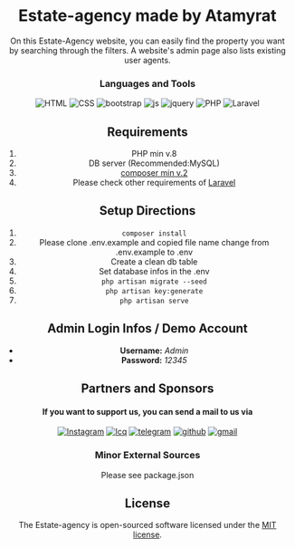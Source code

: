 <div align="center">

Estate-agency made by Atamyrat
======
  On this Estate-Agency website, you can easily find the property you want by searching through the filters. A website's admin page also lists existing user agents. 

### Languages and Tools
![HTML](https://img.shields.io/badge/-HTML5-000000?style=for-the-badge&logo=html5)
![CSS](https://img.shields.io/badge/-CSS3-000000?style=for-the-badge&logo=css3)
![bootstrap](https://img.shields.io/badge/-Bootstrap-000000?style=for-the-badge&logo=Bootstrap) 
![js](https://img.shields.io/badge/-JavaScript-000000?style=for-the-badge&logo=Javascript)
![jquery](https://img.shields.io/badge/-Jquery-000000?style=for-the-badge&logo=Jquery) 
![PHP](https://img.shields.io/badge/-PHP-000000?style=for-the-badge&logo=PHP) 
![Laravel](https://img.shields.io/badge/-Laravel-000000?style=for-the-badge&logo=Laravel)

Requirements
------
1. PHP min v.8
2. DB server (Recommended:MySQL)
3. [composer min v.2](https://getcomposer.org/)
4. Please check other requirements of  [Laravel](https://laravel.com/)

Setup Directions
------
1. ```composer install```
2. Please clone .env.example and copied file name change from .env.example to .env
3. Create a clean db table
4. Set database infos in the .env
5. ```php artisan migrate --seed```
6. ```php artisan key:generate```
7. ```php artisan serve```

Admin Login Infos / Demo Account
------
- **Username:** *Admin*
- **Password:** *12345*
## Partners and Sponsors

#### If you want to support us, you can send a mail to us via
<a href="https://www.instagram.com/sukurow_atamyrat">![Instagram](https://img.shields.io/badge/-Instagram-000000?style=for-the-badge&logo=Instagram)</a>
<a href='https://icq.im/tm_anonymous'>![Icq](https://img.shields.io/badge/-ICQ-000000?style=for-the-badge&logo=icq)</a>
<a href="https://t.me/programmist_hacker">![telegram](https://img.shields.io/badge/-telegram-000000?style=for-the-badge&logo=telegram)</a>
<a href='https://github.com/atamyrat2005'>![github](https://img.shields.io/badge/-github-000000?style=for-the-badge&logo=github)</a>
<a href="mailto:komputeratamyrat@gmail.com">![gmail](https://img.shields.io/badge/-Gmail-000000?style=for-the-badge&logo=gmail)</a>

### Minor External Sources

Please see package.json

License
------
The Estate-agency is open-sourced software licensed under the [MIT license](https://opensource.org/licenses/MIT).

</div>